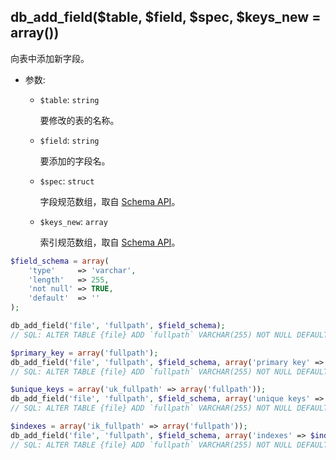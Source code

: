 ## db_add_field($table, $field, $spec, $keys_new = array())

向表中添加新字段。

- 参数:
  - `$table`: `string`

    要修改的表的名称。

  - `$field`: `string`

    要添加的字段名。

  - `$spec`: `struct`

    字段规范数组，取自 [Schema API](../../core/database/schema_api)。

  - `$keys_new`: `array`

    索引规范数组，取自 [Schema API](../../core/database/schema_api)。


```php
$field_schema = array(
    'type'     => 'varchar',
    'length'   => 255,
    'not null' => TRUE,
    'default'  => ''
);

db_add_field('file', 'fullpath', $field_schema);
// SQL: ALTER TABLE {file} ADD `fullpath` VARCHAR(255) NOT NULL DEFAULT ''

$primary_key = array('fullpath');
db_add_field('file', 'fullpath', $field_schema, array('primary key' => $primary_key));
// SQL: ALTER TABLE {file} ADD `fullpath` VARCHAR(255) NOT NULL DEFAULT '', ADD PRIMARY KEY (`fullpath`)

$unique_keys = array('uk_fullpath' => array('fullpath'));
db_add_field('file', 'fullpath', $field_schema, array('unique keys' => $unique_keys);
// SQL: ALTER TABLE {file} ADD `fullpath` VARCHAR(255) NOT NULL DEFAULT '', ADD UNIQUE KEY `uk_fullpath` (`fullpath`)

$indexes = array('ik_fullpath' => array('fullpath'));
db_add_field('file', 'fullpath', $field_schema, array('indexes' => $indexes);
// SQL: ALTER TABLE {file} ADD `fullpath` VARCHAR(255) NOT NULL DEFAULT '', ADD INDEX `ik_fullpath` (`fullpath`)
```
